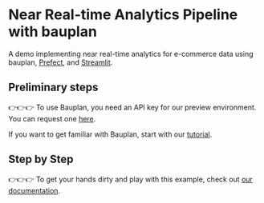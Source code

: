# Near Real-time Analytics Pipeline with bauplan

A demo implementing near real-time analytics for e-commerce data using bauplan, [Prefect](https://www.prefect.io/), and [Streamlit](https://streamlit.io/).

## Preliminary steps

👉👉👉 To use Bauplan, you need an API key for our preview environment. You can request one [here](https://www.bauplanlabs.com/#join).

If you want to get familiar with Bauplan, start with our [tutorial](https://docs.bauplanlabs.com/en/latest/tutorial/01_quick_start.html#).

## Step by Step

👉👉👉 To get your hands dirty and play with this example, check out [our documentation](https://docs.bauplanlabs.com/en/latest/examples/nrt.html).
